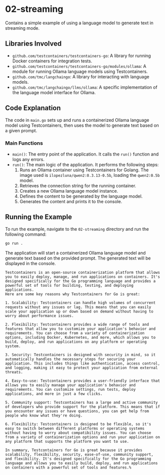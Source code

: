 # 02-streaming

Contains a simple example of using a language model to generate text in streaming mode.

## Libraries Involved

- `github.com/testcontainers/testcontainers-go`: A library for running Docker containers for integration tests.
- `github.com/testcontainers/testcontainers-go/modules/ollama`: A module for running Ollama language models using Testcontainers.
- `github.com/tmc/langchaingo`: A library for interacting with language models.
- `github.com/tmc/langchaingo/llms/ollama`: A specific implementation of the language model interface for Ollama.

## Code Explanation

The code in `main.go` sets up and runs a containerized Ollama language model using Testcontainers, then uses the model to generate text based on a given prompt.

### Main Functions

- `main()`: The entry point of the application. It calls the `run()` function and logs any errors.
- `run()`: The main logic of the application. It performs the following steps:
  1. Runs an Ollama container using Testcontainers for Golang. The image used is `ilopezluna/qwen2:0.3.13-0.5b`, loading the `qwen2:0.5b` model.
  2. Retrieves the connection string for the running container.
  3. Creates a new Ollama language model instance.
  4. Defines the content to be generated by the language model.
  5. Generates the content and prints it to the console.

## Running the Example

To run the example, navigate to the `02-streaming` directory and run the following command:

```sh
go run .
```

The application will start a containerized Ollama language model and generate text based on the provided prompt. The generated text will be displayed in the console.

```shell
Testcontainers is an open-source containerization platform that allows you to easily deploy, manage, and run applications on containers. It's designed specifically for the Go programming language and provides a powerful set of tools for building, testing, and deploying applications.
Here are some key reasons why Testcontainers for Go is great:

1. Scalability: Testcontainers can handle high volumes of concurrent requests without any issues or lag. This means that you can easily scale your application up or down based on demand without having to worry about performance issues.

2. Flexibility: Testcontainers provides a wide range of tools and features that allow you to customize your application's behavior and requirements. You can choose from a variety of containerization options, including Docker, Kubernetes, and more, which allows you to build, deploy, and run applications on any platform or operating system.

3. Security: Testcontainers is designed with security in mind, so it automatically handles the necessary steps for securing your application. This includes things like authentication, access control, and logging, making it easy to protect your application from external threats.

4. Easy-to-use: Testcontainers provides a user-friendly interface that allows you to easily manage your application's behavior and requirements. You can customize settings, run tests, deploy applications, and more in just a few clicks.

5. Community support: Testcontainers has a large and active community of developers who provide support for the platform. This means that if you encounter any issues or have questions, you can get help from people who know what they're doing.

6. Flexibility: Testcontainers is designed to be flexible, so it's easy to switch between different platforms or operating systems without having to worry about compatibility issues. You can choose from a variety of containerization options and run your application on any platform that supports the platform you want to use.

In summary, Testcontainers for Go is great because it provides scalability, flexibility, security, ease-of-use, community support, and flexibility. It's designed specifically for the Go programming language and allows you to easily build, deploy, and run applications on containers with a powerful set of tools and features.% 
```
